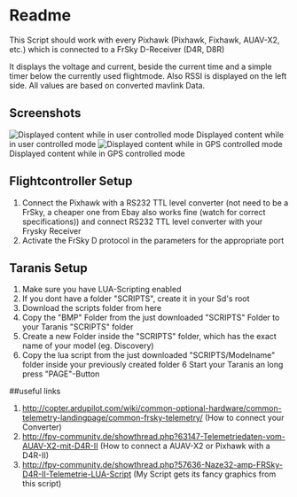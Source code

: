 # Readme
This Script should work with every Pixhawk (Pixhawk, Fixhawk, AUAV-X2, etc.) which
is connected to a FrSky D-Receiver (D4R, D8R)

It displays the voltage and current, beside the current time and a simple timer below the currently used flightmode.
Also RSSI is displayed on the left side. All values are based on converted mavlink Data.
## Screenshots
![Displayed content while in user controlled mode](https://raw.githubusercontent.com/Jace25/LUA-Taranis-Pixhawk/master/lua1.JPG)
Displayed content while in user controlled mode
![Displayed content while in GPS controlled mode](https://raw.githubusercontent.com/Jace25/LUA-Taranis-Pixhawk/master/lua2.JPG)
Displayed content while in GPS controlled mode

## Flightcontroller Setup
1. Connect the Pixhawk with a RS232 TTL level converter (not need to be a FrSky, a cheaper one from Ebay also works fine (watch for correct specifications)) and connect RS232 TTL level converter with your Frysky Receiver
2. Activate the FrSky D protocol in the parameters for the appropriate port

## Taranis Setup
1. Make sure you have LUA-Scripting enabled
2. If you dont have a folder "SCRIPTS", create it in your Sd's root
3. Download the scripts folder from here
3. Copy the "BMP" Folder from the just downloaded "SCRIPTS" Folder to your Taranis "SCRIPTS" folder
4. Create a new Folder inside the "SCRIPTS" folder, which has the exact name of your model (eg. Discovery)
5. Copy the lua script from the just downloaded "SCRIPTS/Modelname" folder inside your previously created folder
6 Start your Taranis an long press "PAGE"-Button

##useful links
1. http://copter.ardupilot.com/wiki/common-optional-hardware/common-telemetry-landingpage/common-frsky-telemetry/ (How to connect your Converter)
2. http://fpv-community.de/showthread.php?63147-Telemetriedaten-vom-AUAV-X2-mit-D4R-II (How to connect a AUAV-X2 or Pixhawk with a D4R-II)
3. http://fpv-community.de/showthread.php?57636-Naze32-amp-FRSky-D4R-II-Telemetrie-LUA-Script (My Script gets its fancy graphics from this script)
